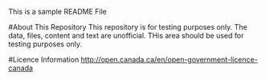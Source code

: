 This is a sample README File

#About This Repository
This repository is for testing purposes only. The data, files, content and text are unofficial. THis area should be used for testing purposes only.

#Licence Information
http://open.canada.ca/en/open-government-licence-canada